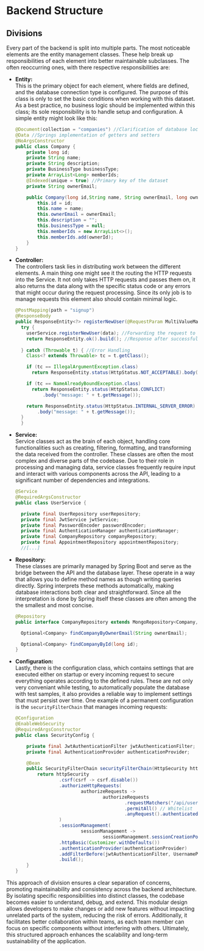 # Backend Structure

## **Divisions**
Every part of the backend is split into multiple parts. The most noticeable elements are the entity management classes. These help break up responsibilities of each element into better maintainable subclasses. The often reoccurring ones, with there respective responsibilities are:

- **Entity:** <br>
    This is the primary object for each element, where fields are defined, and the database connection type is configured. The purpose of this class is only to set the basic conditions when working with this dataset. As a best practice, no business logic should be implemented within this class; its sole responsibility is to handle setup and configuration. A simple entity might look like this:
    ```java
    @Document(collection = "companies") //Clarification of database location
    @Data //Springs implementation of getters and setters
    @NoArgsConstructor
    public class Company {
        private long id;
        private String name;
        private String description;
        private BusinessType businessType;
        private ArrayList<Long> memberIds;
        @Indexed(unique = true) //Primary key of the dataset
        private String ownerEmail;
    
        public Company(long id,String name, String ownerEmail, long ownerId) {
            this.id = id;
            this.name = name;
            this.ownerEmail = ownerEmail;
            this.description = "";
            this.businessType = null;
            this.memberIds = new ArrayList<>();
            this.memberIds.add(ownerId);
        }
    }
    ```

- **Controller:** <br>
    The controllers task lies in distributing work between the different elements. A main thing one might see it the routing the HTTP requests into the Service. It not only takes HTTP requests and passes them on, it also returns the data along with the specific status code or any errors that might occur during the request processing. Since its only job is to manage requests this element also should contain minimal logic.
    ```java
    @PostMapping(path = "signup")
    @ResponseBody
    public ResponseEntity<?> registerNewUser(@RequestParam MultiValueMap<String, String> data) {
      try {
        userService.registerNewUser(data); //Forwarding the request to the service
        return ResponseEntity.ok().build(); //Response after successful operation with code 200
      
      } catch (Throwable t) { //Error Handling
        Class<? extends Throwable> tc = t.getClass();

        if (tc == IllegalArgumentException.class)
          return ResponseEntity.status(HttpStatus.NOT_ACCEPTABLE).body("message: " + t.getMessage());

        if (tc == NameAlreadyBoundException.class)
          return ResponseEntity.status(HttpStatus.CONFLICT)
              .body("message: " + t.getMessage());

        return ResponseEntity.status(HttpStatus.INTERNAL_SERVER_ERROR)
            .body("message: " + t.getMessage());
      }
      }
    ```

- **Service:** <br>
    Service classes act as the brain of each object, handling core functionalities such as creating, filtering, formatting, and transforming the data received from the controller. These classes are often the most complex and diverse parts of the codebase. Due to their role in processing and managing data, service classes frequently require input and interact with various components across the API, leading to a significant number of dependencies and integrations.
    ```java
    @Service
    @RequiredArgsConstructor
    public class UserService {
    
      private final UserRepository userRepository;
      private final JwtService jwtService;
      private final PasswordEncoder passwordEncoder;
      private final AuthenticationManager authenticationManager;
      private final CompanyRepository companyRepository;
      private final AppointmentRepository appointmentRepository;
      //[...]

    ```

- **Repository:** <br>
    These classes are primarily managed by Spring Boot and serve as the bridge between the API and the database layer. These operate in a way that allows you to define method names as though writing queries directly. Spring interprets these methods automatically, making database interactions both clear and straightforward. Since all the interpretation is done by Spring itself these classes are often among the the smallest and most concise. 
    ```java
    @Repository
    public interface CompanyRepository extends MongoRepository<Company, Long> {

      Optional<Company> findCompanyByOwnerEmail(String ownerEmail);

      Optional<Company> findCompanyById(long id);
    }
    ```

- **Configuration:** <br>
    Lastly, there is the configuration class, which contains settings that are executed either on startup or every incoming request to secure everything operates according to the defined rules. These are not only very conveniant while testing, to automatically populate the database with test samples, it also provides a reliable way to implement settings that must persist over time. One example of a permanent configuration is the `securityFilterChain` that manages incoming requests:
    ```java
    @Configuration
    @EnableWebSecurity
    @RequiredArgsConstructor
    public class SecurityConfig {

        private final JwtAuthenticationFilter jwtAuthenticationFilter;
        private final AuthenticationProvider authenticationProvider;

        @Bean
        public SecurityFilterChain securityFilterChain(HttpSecurity httpSecurity) throws Exception {
            return httpSecurity
                    .csrf(csrf -> csrf.disable())
                    .authorizeHttpRequests(
                            authorizeRequests ->
                                    authorizeRequests
                                            .requestMatchers("/api/user/login", "/api/user/signup", "/graphql/**")
                                            .permitAll() // Whitelist
                                            .anyRequest().authenticated() // Everything else should be authenticated
                    )
                    .sessionManagement(
                            sessionManagement ->
                                    sessionManagement.sessionCreationPolicy(SessionCreationPolicy.STATELESS))
                    .httpBasic(Customizer.withDefaults())
                    .authenticationProvider(authenticationProvider)
                    .addFilterBefore(jwtAuthenticationFilter, UsernamePasswordAuthenticationFilter.class)
                    .build();
        }
    }
    ```

This approach of division ensures a clear separation of concerns, promoting maintainability and consistency across the backend architecture. By isolating specific responsibilities into distinct classes, the codebase becomes easier to understand, debug, and extend. This modular design allows developers to make changes or add new features without impacting unrelated parts of the system, reducing the risk of errors. Additionally, it facilitates better collaboration within teams, as each team member can focus on specific components without interfering with others. Ultimately, this structured approach enhances the scalability and long-term sustainability of the application.